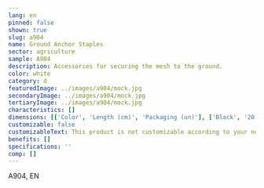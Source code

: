 ```yaml
---
lang: en
pinned: false
shown: true
slug: a904
name: Ground Anchor Staples
sector: agriculture
sample: A904
description: Accessories for securing the mesh to the ground.
color: white
category: d
featuredImage: ../images/a904/mock.jpg
secondaryImage: ../images/a904/mock.jpg
tertiaryImage: ../images/a904/mock.jpg
characteristics: []
dimensions: [['Color', 'Length (cm)', 'Packaging (un)'], ['Black', '20', '400']]
customizable: false
customizableText: This product is not customizable according to your needs. Contact us for more information.
benefits: []
specifications: ''
comp: []
---
```


A904, EN
